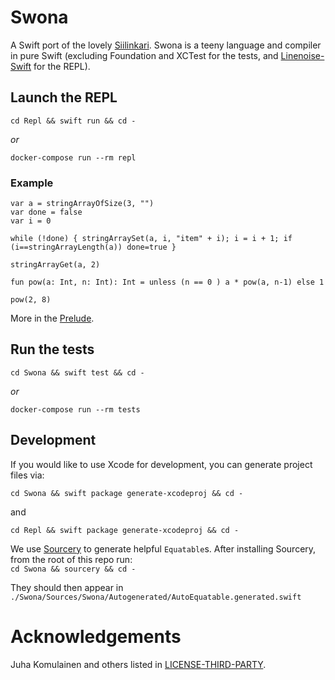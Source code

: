 # Swona

A Swift port of the lovely [Siilinkari](https://github.com/komu/siilinkari). Swona is a teeny language and compiler in pure Swift (excluding Foundation and XCTest for the tests, and [Linenoise-Swift](https://github.com/andybest/linenoise-swift) for the REPL).

## Launch the REPL

`cd Repl && swift run && cd -`

_or_

`docker-compose run --rm repl`

### Example

```
var a = stringArrayOfSize(3, "")
var done = false
var i = 0

while (!done) { stringArraySet(a, i, "item" + i); i = i + 1; if (i==stringArrayLength(a)) done=true }

stringArrayGet(a, 2)

fun pow(a: Int, n: Int): Int = unless (n == 0 ) a * pow(a, n-1) else 1

pow(2, 8)
```

More in the [Prelude](Resources/prelude.sk).

## Run the tests

`cd Swona && swift test && cd -`

_or_

`docker-compose run --rm tests`

## Development

If you would like to use Xcode for development, you can generate project files via:

`cd Swona && swift package generate-xcodeproj && cd -`

and

`cd Repl && swift package generate-xcodeproj && cd -`

We use [Sourcery](https://github.com/krzysztofzablocki/Sourcery) to generate helpful `Equatable`s. After installing Sourcery, from the root of this repo run:    
```cd Swona && sourcery && cd -```

They should then appear in `./Swona/Sources/Swona/Autogenerated/AutoEquatable.generated.swift`


# Acknowledgements

Juha Komulainen and others listed in [LICENSE-THIRD-PARTY](LICENSE-THIRD-PARTY).
